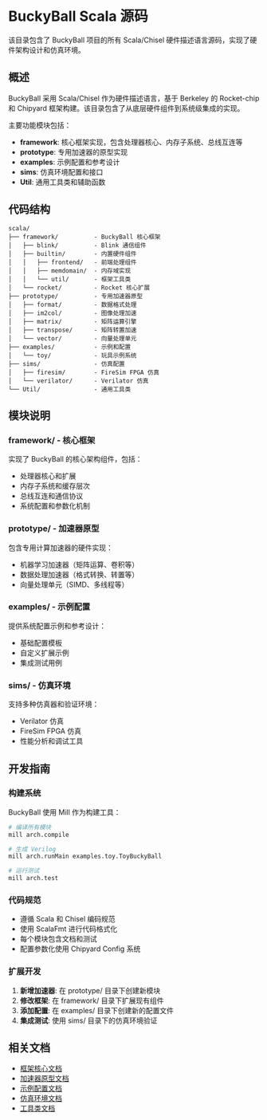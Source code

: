 # BuckyBall Scala 源码

该目录包含了 BuckyBall 项目的所有 Scala/Chisel 硬件描述语言源码，实现了硬件架构设计和仿真环境。

## 概述

BuckyBall 采用 Scala/Chisel 作为硬件描述语言，基于 Berkeley 的 Rocket-chip 和 Chipyard 框架构建。该目录包含了从底层硬件组件到系统级集成的实现。

主要功能模块包括：
- **framework**: 核心框架实现，包含处理器核心、内存子系统、总线互连等
- **prototype**: 专用加速器的原型实现
- **examples**: 示例配置和参考设计
- **sims**: 仿真环境配置和接口
- **Util**: 通用工具类和辅助函数

## 代码结构

```
scala/
├── framework/          - BuckyBall 核心框架
│   ├── blink/          - Blink 通信组件
│   ├── builtin/        - 内置硬件组件
│   │   ├── frontend/   - 前端处理组件
│   │   ├── memdomain/  - 内存域实现
│   │   └── util/       - 框架工具类
│   └── rocket/         - Rocket 核心扩展
├── prototype/          - 专用加速器原型
│   ├── format/         - 数据格式处理
│   ├── im2col/         - 图像处理加速
│   ├── matrix/         - 矩阵运算引擎
│   ├── transpose/      - 矩阵转置加速
│   └── vector/         - 向量处理单元
├── examples/           - 示例和配置
│   └── toy/            - 玩具示例系统
├── sims/               - 仿真配置
│   ├── firesim/        - FireSim FPGA 仿真
│   └── verilator/      - Verilator 仿真
└── Util/               - 通用工具类
```

## 模块说明

### framework/ - 核心框架
实现了 BuckyBall 的核心架构组件，包括：
- 处理器核心和扩展
- 内存子系统和缓存层次
- 总线互连和通信协议
- 系统配置和参数化机制

### prototype/ - 加速器原型
包含专用计算加速器的硬件实现：
- 机器学习加速器（矩阵运算、卷积等）
- 数据处理加速器（格式转换、转置等）
- 向量处理单元（SIMD、多线程等）

### examples/ - 示例配置
提供系统配置示例和参考设计：
- 基础配置模板
- 自定义扩展示例
- 集成测试用例

### sims/ - 仿真环境
支持多种仿真器和验证环境：
- Verilator 仿真
- FireSim FPGA 仿真
- 性能分析和调试工具

## 开发指南

### 构建系统
BuckyBall 使用 Mill 作为构建工具：
```bash
# 编译所有模块
mill arch.compile

# 生成 Verilog
mill arch.runMain examples.toy.ToyBuckyBall

# 运行测试
mill arch.test
```

### 代码规范
- 遵循 Scala 和 Chisel 编码规范
- 使用 ScalaFmt 进行代码格式化
- 每个模块包含文档和测试
- 配置参数化使用 Chipyard Config 系统

### 扩展开发
1. **新增加速器**: 在 prototype/ 目录下创建新模块
2. **修改框架**: 在 framework/ 目录下扩展现有组件
3. **添加配置**: 在 examples/ 目录下创建新的配置文件
4. **集成测试**: 使用 sims/ 目录下的仿真环境验证

## 相关文档

- [框架核心文档](framework/README.md)
- [加速器原型文档](prototype/README.md)
- [示例配置文档](examples/README.md)
- [仿真环境文档](sims/README.md)
- [工具类文档](Util/README.md)
